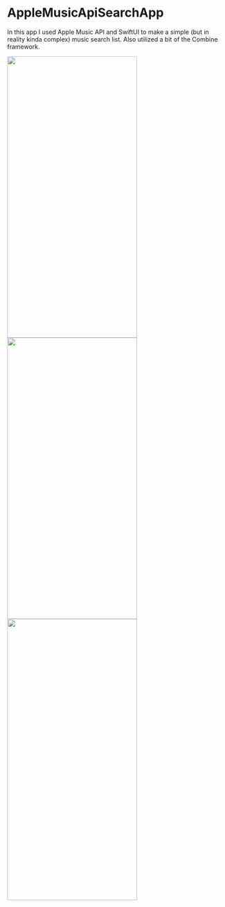 # AppleMusicApiSearchApp

In this app I used Apple Music API and SwiftUI to make a simple (but in reality kinda complex) music search list. Also utilized a bit of the Combine framework.


<img src="https://user-images.githubusercontent.com/33883027/108923509-59510100-760f-11eb-9d4b-e30469ffad90.png" width="300" height="650">

<img src="https://user-images.githubusercontent.com/33883027/108923531-64a42c80-760f-11eb-8fa4-72c24b9e95f6.png" width="300" height="650">

<img src="https://user-images.githubusercontent.com/33883027/108923549-6cfc6780-760f-11eb-853e-cfde522d3ea5.png" width="300" height="650">
